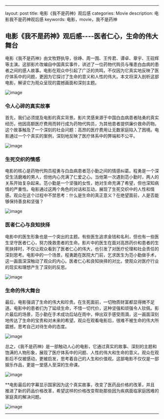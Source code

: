 ---
layout: post
title: 电影《我不是药神》观后感 
categories: Movie
description:  电影我不是药神观后感
keywords: 电影，movie，我不是药神

## 电影《我不是药神》观后感----医者仁心，生命的伟大舞台

电影《我不是药神》由文牧野执导，徐峥、周一围、王传君、谭卓、章宇、王砚辉等主演。这部影片改编自中国真实事件，讲述了一位药物代购员与罹患白血病的患者之间的感人故事。电影在观众中引起了广泛的共鸣，不仅因为它真实地反映了医疗体系中的问题，更因为它探讨了生命的意义和人性的伟大。本文将深入剖析这部电影，解读它为观众呈现的震撼画面和深刻主题。

![image](https://github.com/weakchen007/aiwv.github.io/assets/58799395/6e340a40-b0c3-4d00-911a-5d65003ee644)

### 令人心碎的真实故事

首先，我们必须提及电影的真实背景。影片灵感来源于中国白血病患者陆勇的真实经历，他因高额医疗费用而转行成为药物代购员，为其他患者提供廉价救命药物。这个故事触及了一个深刻的社会问题：高昂的医疗费用让无数家庭陷入了困境。电影通过一个个真实的案例，深刻地反映了医疗体系中的弊端和不公平。

![image](https://github.com/weakchen007/aiwv.github.io/assets/58799395/106074e0-d069-4dce-a53c-d7f8f94dd18f)

### 生死交织的情感

电影的核心是药物代购员程勇与白血病患者范小勤之间的情感纠葛。程勇是一个深受生活磨难的男人，但他内心充满了仁爱之心。当他第一次遇到范小勤时，两人的关系开始复杂起来。范小勤是一个坚强的女性，她对生命充满了希望，但也深知病情的严重性。电影通过这两个角色的对话和互动，展现了生死交织中的人性和情感。观众在这个过程中不禁思考：什么是生命的真正意义？在绝望面前，人是否能够保持善良和坚强？

![image](https://github.com/weakchen007/aiwv.github.io/assets/58799395/54001c9e-c610-453d-885e-d33429239986)

### 医者仁心与良知抉择

电影中的医生形象也是一个突出的主题。有些医生追求金钱和名利，但也有一些医生坚守医者仁心，努力挽救患者的生命。影片中的医生在面对高昂药价和患者的生死抉择时，不仅让观众看到了医者仁心的伟大，也引发了对医疗伦理和社会责任的深刻思考。电影中的一个场景，程勇跪在医院大门前，乞求医生为范小勤做手术，这一画面深深触动了观众的内心。医者仁心和良知抉择的对比，使观众对医疗行业的现实和理想产生了深刻的反思。

![image](https://github.com/weakchen007/aiwv.github.io/assets/58799395/38f3de84-256f-4c16-a087-dbef4c10ee70)

### 生命的伟大舞台

最后，电影强调了生命的伟大和珍贵。在生死面前，一切物质财富都显得微不足道。电影中的患者们为了延续生命，不惜一切代价，这种坚强和顽强令人钦佩。影片最后的场景，范小勤在手术成功后站在雨中，伸出双手感受雨滴，这一画面深刻地传达了生命的宝贵和对未来的希望。观众在观看电影后，很难不被生命的伟大所震撼，思考自己对待生命的态度。

![image](https://github.com/weakchen007/aiwv.github.io/assets/58799395/e2e56f0f-6f82-4de9-9396-488281e2436c)

总之，《我不是药神》是一部触动人心的电影，它通过真实的故事、深刻的主题和饱满的人物形象，展现了医疗体系中的问题、人性的伟大和生命的意义。观众在观影后不仅被感动，更被启发，思考着自己的人生和价值观。这部电影不仅仅是一部娱乐作品，更是一堂感人至深的生命课。

![image](https://github.com/weakchen007/aiwv.github.io/assets/58799395/ed72662c-d39d-422b-94c6-ee3b30e3003b)

**电影最后的字幕显示国家因为这个真实故事，改变了医药品价格的改革，并且推进了新的药品价格改革，希望这样的价格改变帮助那些因为疾病面临家庭困难的家庭真的解决问题。

![image](https://github.com/weakchen007/aiwv.github.io/assets/58799395/200619eb-e4b1-4fb3-8689-f9f9a53de834)

--------
